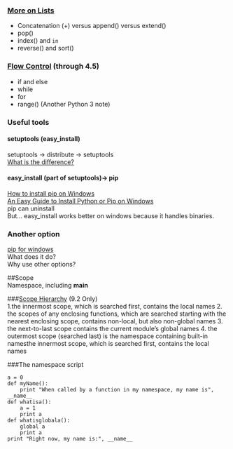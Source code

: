 ### [More on Lists](http://docs.python.org/2/tutorial/datastructures.html#more-on-lists)  
* Concatenation (+) versus append() versus extend()  
* pop()  
* index() and ```in```  
* reverse() and sort()  
  
### [Flow Control](http://docs.python.org/2/tutorial/controlflow.html) (through 4.5)
* if and else
* while
* for
* range() (Another Python 3 note)


### Useful tools
#### setuptools (easy_install)  
setuptools -> distribute -> setuptools  
[What is the difference?](http://stackoverflow.com/questions/6344076/differences-between-distribute-distutils-setuptools-and-distutils2/6522905#6522905)  
  
#### easy_install (part of setuptools)-> pip  
[How to install pip on Windows](http://stackoverflow.com/questions/4750806/how-to-install-pip-on-windows)  
[An Easy Guide to Install Python or Pip on Windows](http://arunrocks.com/guide-to-install-python-or-pip-on-windows/)  
pip can uninstall  
But... easy_install works better on windows because it handles binaries.  
  
### Another option  
[pip for windows](https://sites.google.com/site/pydatalog/python/pip-for-windows)  
What does it do?  
Why use other options?  
  
##Scope  
Namespace, including __main__  
  
###[Scope Hierarchy](https://docs.python.org/2/tutorial/classes.html) (9.2 Only)  
1.the innermost scope, which is searched first, contains the local names
2. the scopes of any enclosing functions, which are searched starting with the nearest enclosing scope, contains non-local, but also non-global names
3. the next-to-last scope contains the current module’s global names
4. the outermost scope (searched last) is the namespace containing built-in namesthe innermost scope, which is searched first, contains the local names

###The namespace script
```
a = 0
def myName():
    print "When called by a function in my namespace, my name is", __name__
def whatisa():
    a = 1
    print a
def whatisglobala():
    global a
    print a
print "Right now, my name is:", __name__
```
